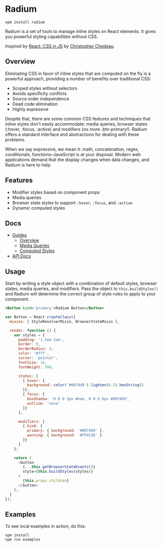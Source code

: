 # Radium

```
npm install radium
```

Radium is a set of tools to manage inline styles on React elements. It gives you powerful styling capabilities without CSS.

_Inspired by_ <a href="https://speakerdeck.com/vjeux/react-css-in-js">React: CSS in JS</a>
by <a href="https://twitter.com/Vjeux">Christopher Chedeau</a>.

## Overview

Eliminating CSS in favor of inline styles that are computed on the fly is a powerful approach, providing a number of benefits over traditional CSS:

- Scoped styles without selectors
- Avoids specificity conflicts
- Source order independence
- Dead code elimination
- Highly expressive

Despite that, there are some common CSS features and techniques that inline styles don't easily accommodate: media queries, browser states (:hover, :focus, :active) and modifiers (no more .btn-primary!). Radium offers a standard interface and abstractions for dealing with these problems.

When we say expressive, we mean it: math, concatenation, regex, conditionals, functions–JavaScript is at your disposal. Modern web applications demand that the display changes when data changes, and Radium is here to help.

## Features

* Modifier styles based on component props
* Media queries
* Browser state styles to support `:hover`, `:focus`, and `:active`
* Dynamic computed styles

## Docs

- [Guides](docs/guides)
  - [Overview](docs/guides/overview.md)
  - [Media Queries](docs/guides/media-queries.md)
  - [Computed Styles](docs/guides/computed-styles.md)
- [API Docs](docs/api)

## Usage

Start by writing a style object with a combination of default styles, browser states, media queries, and modifiers. Pass the object to `this.buildStyles()` and Radium will determine the correct group of style rules to apply to your component.

```xml
<Button kind='primary'>Radium Button</Button>
```

```js
var Button = React.createClass({
  mixins: [ StyleResolverMixin, BrowserStateMixin ],

  render: function () {
    var styles = {
      padding: '1.5em 2em',
      border: 0,
      borderRadius: 4,
      color: '#fff',
      cursor: 'pointer',
      fontSize: 16,
      fontWeight: 700,

      states: [
        { hover: {
          background: color('#0074d9').lighten(0.2).hexString()
        }},
        { focus: {
          boxShadow: '0 0 0 3px #eee, 0 0 0 6px #0074D9',
          outline: 'none'
        }}
      ],

      modifiers: [
        { kind: {
          primary: { background: '#0074D9' },
          warning: { background: '#FF4136' }
        }}
      ]
    };

    return (
      <button
        {...this.getBrowserStateEvents()}
        style={this.buildStyles(styles)}
      >
        {this.props.children}
      </button>
    );
  }
});
```

## Examples

To see local examples in action, do this:

```
npm install
npm run examples
```
